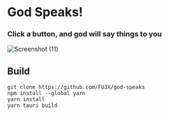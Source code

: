 # God Speaks!
### Click a button, and god will say things to you
![Screenshot (11)](https://github.com/FU3X/god-speaks/assets/97900500/d3a461aa-499a-4070-b08c-c731ac107f5f)
## Build
```
git clone https://github.com/FU3X/god-speaks
npm install --global yarn
yarn install
yarn tauri build
```
